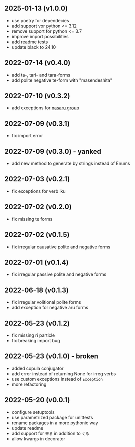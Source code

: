 ## 2025-01-13 (v1.0.0)
- use poetry for dependecies
- add support vor python <= 3.12
- remove support for python <= 3.7
- improve import possibilities
- add readme tests
- update black to 24.10

## 2022-07-14 (v0.4.0)
- add ta-, tari- and tara-forms
- add polite negative te-form with "masendeshita"

## 2022-07-10 (v0.3.2)
- add exceptions for [nasaru group](https://conjugator.reverso.net/conjugation-rules-model-japanese/model-%E3%81%AA%E3%81%95%E3%82%8B.html)

## 2022-07-09 (v0.3.1)
- fix import error

## 2022-07-09 (v0.3.0) - yanked
- add new method to generate by strings instead of Enums

## 2022-07-03 (v0.2.1)
- fix exceptions for verb iku

## 2022-07-02 (v0.2.0)
- fix missing te forms

## 2022-07-02 (v0.1.5)
- fix irregular causative polite and negative forms

## 2022-07-01 (v0.1.4)
- fix irregular passive polite and negative forms

## 2022-06-18 (v0.1.3)
- fix irregular volitional polite forms
- add exception for negative aru forms

## 2022-05-23 (v0.1.2)
- fix missing ri particle
- fix breaking import bug

## 2022-05-23 (v0.1.0) - broken
- added copula conjugator
- add error instead of returning None for irreg verbs
- use custom exceptions instead of `Exception`
- more refactoring

## 2022-05-20 (v0.0.1)
- configure setuptools
- use parametrized package for unittests
- rename packages in a more pythonic way
- update readme
- add support for `来る` in addition to `くる`
- allow kwargs in decorator
